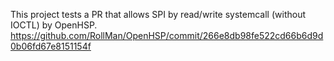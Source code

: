 This project tests a PR that allows SPI by read/write systemcall (without IOCTL) by OpenHSP.
https://github.com/RollMan/OpenHSP/commit/266e8db98fe522cd66b6d9d0b06fd67e8151154f
